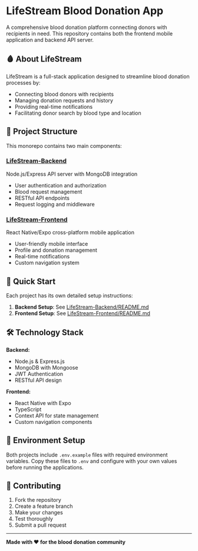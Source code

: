 # LifeStream Blood Donation App

A comprehensive blood donation platform connecting donors with recipients in need. This repository contains both the frontend mobile application and backend API server.

## 🩸 About LifeStream

LifeStream is a full-stack application designed to streamline blood donation processes by:
- Connecting blood donors with recipients
- Managing donation requests and history
- Providing real-time notifications
- Facilitating donor search by blood type and location

## 📁 Project Structure

This monorepo contains two main components:

### **[LifeStream-Backend](./LifeStream-Backend/)**
Node.js/Express API server with MongoDB integration
- User authentication and authorization
- Blood request management
- RESTful API endpoints
- Request logging and middleware

### **[LifeStream-Frontend](./LifeStream-Frontend/)**
React Native/Expo cross-platform mobile application
- User-friendly mobile interface
- Profile and donation management
- Real-time notifications
- Custom navigation system

## 🚀 Quick Start

Each project has its own detailed setup instructions:

1. **Backend Setup**: See [LifeStream-Backend/README.md](./LifeStream-Backend/README.md)
2. **Frontend Setup**: See [LifeStream-Frontend/README.md](./LifeStream-Frontend/README.md)

## 🛠️ Technology Stack

**Backend:**
- Node.js & Express.js
- MongoDB with Mongoose
- JWT Authentication
- RESTful API design

**Frontend:**
- React Native with Expo
- TypeScript
- Context API for state management
- Custom navigation components

## 📝 Environment Setup

Both projects include `.env.example` files with required environment variables. Copy these files to `.env` and configure with your own values before running the applications.

## 🤝 Contributing

1. Fork the repository
2. Create a feature branch
3. Make your changes
4. Test thoroughly
5. Submit a pull request

---

**Made with ❤️ for the blood donation community**